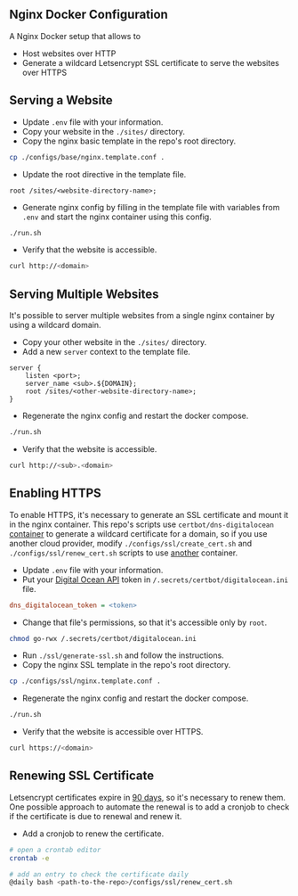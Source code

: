 ## Nginx Docker Configuration
A Nginx Docker setup that allows to
- Host websites over HTTP
- Generate a wildcard Letsencrypt SSL certificate to serve the websites over HTTPS

## Serving a Website
- Update `.env` file with your information.
- Copy your website in the `./sites/` directory.
- Copy the nginx basic template in the repo's root directory.
```bash
cp ./configs/base/nginx.template.conf .
```
- Update the root directive in the template file.
```nginx
root /sites/<website-directory-name>;
```
- Generate nginx config by filling in the template file with variables from `.env` and start the nginx container using this config.
```bash
./run.sh
```
- Verify that the website is accessible.
```bash
curl http://<domain>
```

## Serving Multiple Websites
It's possible to server multiple websites from a single nginx container by using a wildcard domain.
- Copy your other website in the `./sites/` directory.
- Add a new `server` context to the template file.
```nginx
server {
    listen <port>;
    server_name <sub>.${DOMAIN};
    root /sites/<other-website-directory-name>;
}
```
- Regenerate the nginx config and restart the docker compose.
```bash
./run.sh
```
- Verify that the website is accessible.
```bash
curl http://<sub>.<domain>
```

## Enabling HTTPS
To enable HTTPS, it's necessary to generate an SSL certificate and mount it in the nginx container.
This repo's scripts use `certbot/dns-digitalocean` [container](https://certbot-dns-digitalocean.readthedocs.io/en/stable/) to generate a wildcard certificate for a domain, so if you use another cloud provider, modify `./configs/ssl/create_cert.sh` and `./configs/ssl/renew_cert.sh` scripts to use [another](https://eff-certbot.readthedocs.io/en/stable/using.html#dns-plugins) container.

- Update `.env` file with your information.
- Put your [Digital Ocean API](https://cloud.digitalocean.com/settings/api/tokens) token in `/.secrets/certbot/digitalocean.ini` file.
```ini
dns_digitalocean_token = <token>
```
- Change that file's permissions, so that it's accessible only by `root`.
```bash
chmod go-rwx /.secrets/certbot/digitalocean.ini
```
- Run `./ssl/generate-ssl.sh` and follow the instructions.
- Copy the nginx SSL template in the repo's root directory.
```bash
cp ./configs/ssl/nginx.template.conf .
```
- Regenerate the nginx config and restart the docker compose.
```bash
./run.sh
```
- Verify that the website is accessible over HTTPS.
```bash
curl https://<domain>
```

## Renewing SSL Certificate
Letsencrypt certificates expire in [90 days](https://letsencrypt.org/2015/11/09/why-90-days.html), so it's necessary to renew them.
One possible approach to automate the renewal is to add a cronjob to check if the certificate is due to renewal and renew it.

- Add a cronjob to renew the certificate.
```bash
# open a crontab editor
crontab -e

# add an entry to check the certificate daily
@daily bash <path-to-the-repo>/configs/ssl/renew_cert.sh
```

